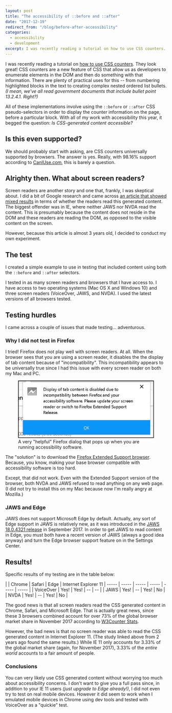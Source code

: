 ```yaml
---
layout: post
title: "The accessibility of ::before and ::after"
date: "2017-12-19"
redirect_from: "/blog/before-after-accessibility"
categories:
  - accessibility
  - development
excerpt: I was recently reading a tutorial on how to use CSS counters.
---
```


I was recently reading a tutorial on [how to use CSS counters](https://pineco.de/using-css-counters/). They look great! CSS counters are a new feature of CSS that allow us as developers to enumerate elements in the DOM and then do something with that information. There are plenty of practical uses for this -- from numbering highlighted blocks in the text to creating complex nested ordered list bullets. _(I mean, we've all read government documents that include bullet point 13.2.4.1.  Right?)_

All of these implementations involve using the `::before` or `::after` CSS pseudo-selectors in order to display the counter information on the page, before a particular block. With all of my work with accessibility this year, it begged the question: *Is CSS-generated content accessible?*

## Is this even supported?

We should probably start with asking, are CSS counters universally supported by browsers. The answer is yes. Really, with 98.16% support according to [CanIUse.com](https://caniuse.com/css-counters), this is barely a question.

## Alrighty then. What about screen readers?

Screen readers are another story and one that, frankly, I was skeptical about. I did a bit of Google research and came across [an article that showed mixed results](https://tink.uk/accessibility-support-for-css-generated-content/) in terms of whether the readers read this generated content. The biggest offender was in IE, where neither JAWS nor NVDA read the content.  This is presumably because the content does not reside in the DOM and these readers are reading the DOM, as opposed to the visible content on the screen.

However, because this article is almost 3 years old, I decided to conduct my own experiment.

## The test

I created a simple example to use in testing that included content using both the `::before` and `::after` selectors.

I tested in as many screen readers and browsers that I have access to. I have access to two operating systems (Mac OS X and Windows 10) and three screen readers (VoiceOver, JAWS, and NVDA). I used the latest versions of all browsers tested.

## Testing hurdles

I came across a couple of issues that made testing... adventurous.

### Why I did not test in Firefox

I tried! Firefox does not play well with screen readers. At all. When the browser sees that you are using a screen reader, it disables the the display of tab content because of "incompatibility". This incompatibility appears to be universally true since I had this issue with every screen reader on both my Mac and PC.

<figure>
  <img src="/assets/images/posts/firefox-tab-content-dialog.jpg" alt="Firefox dialog stating 'Display of tab content is disabled due to incompatibility between Firefox and your accessibility software. Please update your screen reader or switch to Firefox Extended Support Release.'">
  <figcaption>A very "helpful" Firefox dialog that pops up when you are running accessibility software.</figcaption>
</figure>

The "solution" is to download the [Firefox Extended Support browser](https://www.mozilla.org/en-US/firefox/enterprise/). Because, you know, making your base browser compatible with accessibility software is too hard.

Except, that did not work. Even with the Extended Support version of the browser, both NVDA and JAWS refused to read anything on any web page. (I did not try to install this on my Mac because now I'm really angry at Mozilla.)

### JAWS and Edge

JAWS does not support Microsoft Edge by default. Actually, any sort of Edge support in JAWS is relatively new, as it was introduced in the [JAWS 18.0.4321 release](https://www.blindbargains.com/bargains.php?m=17801) in September 2017. In order to get JAWS to read content in Edge, you must both have a recent version of JAWS (always a good idea anyway) and turn the Edge browser support feature on in the Settings Center.

## Results!

Specific results of my testing are in the table below:

|  | Chrome  | Safari | Edge | Internet Explorer 11
| ----- | ----- | ----- | ----- | ----- | ----- |
| VoiceOver | Yes! | Yes! | -- | -- |
| JAWS | Yes! | -- | Yes! | No |
| NVDA | Yes! | -- | Yes! | No |

The good news is that all screen readers read the CSS generated content in Chrome, Safari, and Microsoft Edge. That is actually great news, since these 3 browsers combined account for over 73% of the global browser market share in November 2017 according to [W3Counter Stats](https://www.w3counter.com/globalstats.php?year=2017&month=11).

However, the bad news is that no screen reader was able to read the CSS generated content in Internet Explorer 11. (The study linked above from 2 years ago found the same results.) While IE 11 only accounts for 3.33% of the global market share (again, for November 2017), 3.33% of the _entire world_ accounts to a fair amount of people.

### Conclusions

You can very likely use CSS generated content without worrying too much about accessibility concerns. I don't want to give you a full pass since, in addition to your IE 11 users _(just upgrade to Edge already!)_, I did not even try to test on real mobile devices. However it did seem to work when I emulated mobile devices in Chrome using dev tools and tested with VoiceOver as a "quickie" test.
